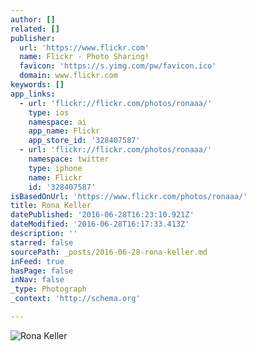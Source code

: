 ```yaml
---
author: []
related: []
publisher:
  url: 'https://www.flickr.com'
  name: Flickr - Photo Sharing!
  favicon: 'https://s.yimg.com/pw/favicon.ico'
  domain: www.flickr.com
keywords: []
app_links:
  - url: 'flickr://flickr.com/photos/ronaaa/'
    type: ios
    namespace: ai
    app_name: Flickr
    app_store_id: '328407587'
  - url: 'flickr://flickr.com/photos/ronaaa/'
    namespace: twitter
    type: iphone
    name: Flickr
    id: '328407587'
isBasedOnUrl: 'https://www.flickr.com/photos/ronaaa/'
title: Rona Keller
datePublished: '2016-06-28T16:23:10.921Z'
dateModified: '2016-06-28T16:17:33.413Z'
description: ''
starred: false
sourcePath: _posts/2016-06-28-rona-keller.md
inFeed: true
hasPage: false
inNav: false
_type: Photograph
_context: 'http://schema.org'

---
```

![Rona Keller](https://c1.staticflickr.com/8/7118/27581740200_fa52b89212_b.jpg)
